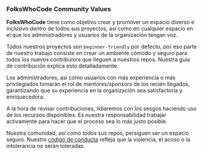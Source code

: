 ### FolksWhoCode Community Values

**FolksWhoCode** tiene como objetivo crear y promover un espacio diverso e inclusivo
dentro de todos sus proyectos, así como en cualquier espacio en el que los
administradores y usuarios de la organización tengan voz.

Todos nuestros proyectos son `beginner-friendly` por defecto, por eso parte de
nuestro trabajo consiste en crear un ambiente cómodo y seguro para todos los
nuevos *contributors* que lleguen a nuestros repos. Nuestra guía de contribución
explica esto detalladamente.

Los administradores, así como usuarios con más experiencia o más privilegiados
tomarán el rol de mentores/sponsors de los recién llegados, garantizando que su
experiencia en la organización sea satisfactoria y enriquecedora.

A la hora de revisar contribuciones, lidiaremos con los sesgos haciendo uso de
los recursos disponibles. Es nuestra responsabilidad trabajar activamente para
hacer que el proceso sea lo más justo posible.

Nuestra comunidad, así como todos sus repos, persiguen ser un espacio seguro.
Nuestro [código de conducta](https://github.com/folkswhocode/base/blob/master/es/CODE_OF_CONDUCT.md) 
refleja que la violencia, el acoso o la intolerancia no serán toleradas.
